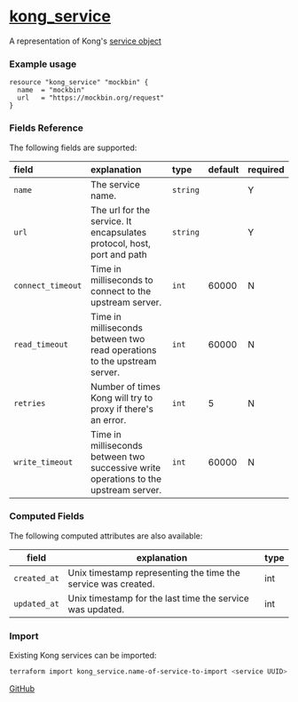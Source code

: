 # [kong_service](https://github.com/alexashley/terraform-provider-kong/tree/master/kong/provider/resource_kong_service.go)
A representation of Kong's [service object](https://docs.konghq.com/0.14.x/admin-api/#service-object)

### Example usage

```hcl
resource "kong_service" "mockbin" {
  name  = "mockbin"
  url   = "https://mockbin.org/request"
}
```

### Fields Reference
The following fields are supported:


| field     | explanation     | type      | default     | required                         |
| :-------- | :-------------- | :-------- | :---------- | :------------------------------- |
|`name`|The service name. |`string`| | Y|
|`url`|The url for the service. It encapsulates protocol, host, port and path |`string`| | Y|
|`connect_timeout`|Time in milliseconds to connect to the upstream server. |`int`| 60000| N|
|`read_timeout`|Time in milliseconds between two read operations to the upstream server. |`int`| 60000| N|
|`retries`|Number of times Kong will try to proxy if there's an error. |`int`| 5| N|
|`write_timeout`|Time in milliseconds between two successive write operations to the upstream server. |`int`| 60000| N|


### Computed Fields
The following computed attributes are also available:

| field     | explanation     | type    |
|-----------|-----------------|---------|
|`created_at`|Unix timestamp representing the time the service was created. |int|
|`updated_at`|Unix timestamp for the last time the service was updated. |int|

### Import
Existing Kong services can be imported:
```bash
terraform import kong_service.name-of-service-to-import <service UUID>
```

[GitHub](https://github.com/alexashley/terraform-provider-kong)
